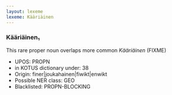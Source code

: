 ```yaml
---
layout: lexeme
lexeme: Kääriäinen
---
```


###  Kääriäinen₁

This rare proper noun overlaps more common *Kääriäinen* (FIXME)
* UPOS:  PROPN
* in KOTUS dictionary under:  38
* Origin:  finer|joukahainen|fiwikt|enwikt
* Possible NER class:  GEO
* Blacklisted:  PROPN-BLOCKING

